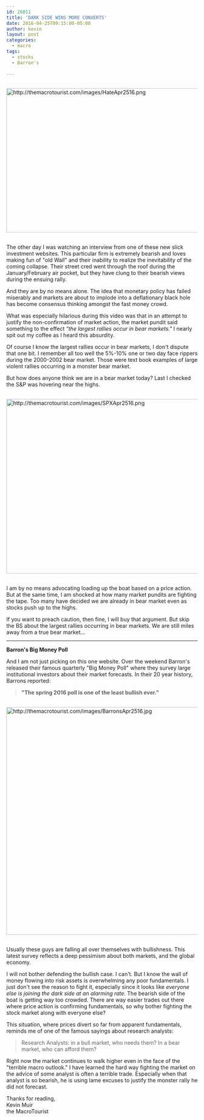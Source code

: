 ```yaml
---
id: 26011
title: 'DARK SIDE WINS MORE CONVERTS'
date: 2016-04-25T09:15:00-05:00
author: kevin
layout: post
categories:
  - macro
tags:
  - stocks
  - Barron's
   
---
```


<a href="http://themacrotourist.com/images/HateApr2516.png"><img src="http://themacrotourist.com/images/HateApr2516.png" alt="http://themacrotourist.com/images/HateApr2516.png" width="750" height="380" style="margin:30px auto;display:block;"></a>

The other day I was watching an interview from one of these new slick investment websites.  This particular firm is extremely bearish and loves making fun of "old Wall" and their inability to realize the inevitability of the coming collapse.  Their street cred went through the roof during the January/February air pocket, but they have clung to their bearish views during the ensuing rally.

And they are by no means alone.  The idea that monetary policy has failed miserably and markets are about to implode into a deflationary black hole has become consensus thinking amongst the fast money crowd.  

What was especially hilarious during this video was that in an attempt to justify the non-confirmation of market action, the market pundit said something to the effect *"the largest rallies occur in bear markets."*  I nearly spit out my coffee as I heard this absurdity.

Of course I know the largest rallies occur in bear markets, I don't dispute that one bit.  I remember all too well the 5%-10% one or two day face rippers during the 2000-2002 bear market.  Those were text book examples of large violent rallies occurring in a monster bear market.

But how does anyone think we are in a bear market today?  Last I checked the S&P was hovering near the highs.

<a href="http://themacrotourist.com/images/SPXApr2516.png"><img src="http://themacrotourist.com/images/SPXApr2516.png" alt="http://themacrotourist.com/images/SPXApr2516.png" width="750" height="460" style="margin:30px auto;display:block;"></a>

I am by no means advocating loading up the boat based on a price action.  But at the same time, I am shocked at how many market pundits are fighting the tape.  Too many have decided we are already in bear market even as stocks push up to the highs.

If you want to preach caution, then fine, I will buy that argument.  But skip the BS about the largest rallies occurring in bear markets.  We are still miles away from a true bear market...

---
**Barron's Big Money Poll**

And I am not just picking on this one website.  Over the weekend Barron's released their famous quarterly "Big Money Poll" where they survey large institutional investors about their market forecasts.  In their 20 year history, Barrons reported:

>**"The spring 2016 poll is one of the least bullish ever."**

<a href="http://themacrotourist.com/images/BarronsApr2516.jpg"><img src="http://themacrotourist.com/images/BarronsApr2516.jpg" alt="http://themacrotourist.com/images/BarronsApr2516.jpg" width="600" height="600" style="margin:30px auto;display:block;"></a>

Usually these guys are falling all over themselves with bullishness.  This latest survey reflects a deep pessimism about both markets, and the global economy.

I will not bother defending the bullish case.  I can't.  But I know the wall of money flowing into risk assets is overwhelming any poor fundamentals.  I just don't see the reason to fight it, especially since it looks like *everyone else is joining the dark side at an alarming rate.*  The bearish side of the boat is getting way too crowded.  There are way easier trades out there where price action is confirming fundamentals, so why bother fighting the stock market along with everyone else?  

This situation, where prices divert so far from apparent fundamentals, reminds me of one of the famous sayings about research analysts:

>Research Analysts: in a bull market, who needs them?  In a bear market, who can afford them?

Right now the market continues to walk higher even in the face of the "terrible macro outlook."  I have learned the hard way fighting the market on the advice of some analyst is often a terrible trade.  Especially when that analyst is so bearish, he is using lame excuses to justify the monster rally he did not forecast.

Thanks for reading,  
Kevin Muir  
the MacroTourist  



